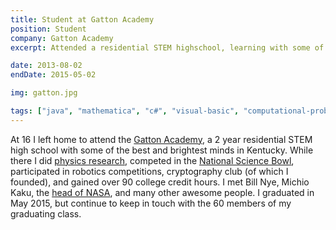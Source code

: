 ```yaml
---
title: Student at Gatton Academy
position: Student
company: Gatton Academy
excerpt: Attended a residential STEM highschool, learning with some of the brightest minds from Kentucky

date: 2013-08-02
endDate: 2015-05-02

img: gatton.jpg

tags: ["java", "mathematica", "c#", "visual-basic", "computational-problem-solving", "igor"]
---
```


At 16 I left home to attend the <a href="https://www.wku.edu/academy/">Gatton Academy</a>, a 2 year residential STEM high school with some of the best and brightest minds in Kentucky. While there I did <a href="/experiences/fret-visualizer/">physics research</a>, competed in the <a href="https://science.osti.gov/wdts/nsb">National Science Bowl</a>, participated in robotics competitions, cryptography club (of which I founded), and gained over 90 college credit hours. I met Bill Nye, Michio Kaku, the <a href="#TODO">head of NASA</a>, and many other awesome people. I graduated in May 2015, but continue to keep in touch with the 60 members of my graduating class.
